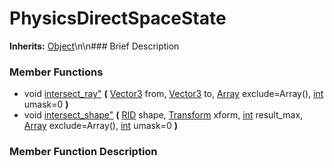 #  PhysicsDirectSpaceState  
**Inherits:** [Object](class_object)\\n\\n###  Brief Description  

###  Member Functions 
  * void [intersect_ray"](#intersect_ray) **(** [Vector3](class_vector3) from, [Vector3](class_vector3) to, [Array](class_array) exclude=Array(), [int](class_int) umask=0  **)**
  * void [intersect_shape"](#intersect_shape) **(** [RID](class_rid) shape, [Transform](class_transform) xform, [int](class_int) result_max, [Array](class_array) exclude=Array(), [int](class_int) umask=0  **)**
###  Member Function Description  
